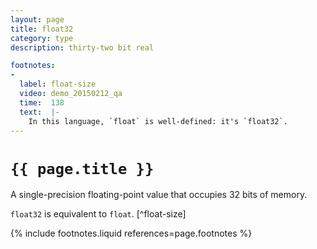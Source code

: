 ```yaml
---
layout: page
title: float32
category: type
description: thirty-two bit real

footnotes:
-
  label: float-size
  video: demo_20150212_qa
  time:  138
  text:  |-
    In this language, `float` is well-defined: it's `float32`.
---
```


# `{{ page.title }}`

A single-precision floating-point value that occupies 32 bits of memory.

`float32` is equivalent to `float`. [^float-size]


{% include footnotes.liquid references=page.footnotes %}
